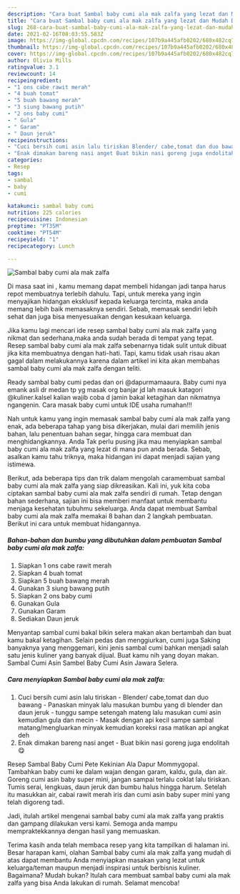 ```yaml
---
description: "Cara buat Sambal baby cumi ala mak zalfa yang lezat dan Mudah Dibuat"
title: "Cara buat Sambal baby cumi ala mak zalfa yang lezat dan Mudah Dibuat"
slug: 268-cara-buat-sambal-baby-cumi-ala-mak-zalfa-yang-lezat-dan-mudah-dibuat
date: 2021-02-16T08:03:55.583Z
image: https://img-global.cpcdn.com/recipes/107b9a445afb0202/680x482cq70/sambal-baby-cumi-ala-mak-zalfa-foto-resep-utama.jpg
thumbnail: https://img-global.cpcdn.com/recipes/107b9a445afb0202/680x482cq70/sambal-baby-cumi-ala-mak-zalfa-foto-resep-utama.jpg
cover: https://img-global.cpcdn.com/recipes/107b9a445afb0202/680x482cq70/sambal-baby-cumi-ala-mak-zalfa-foto-resep-utama.jpg
author: Olivia Mills
ratingvalue: 3.1
reviewcount: 14
recipeingredient:
- "1 ons cabe rawit merah"
- "4 buah tomat"
- "5 buah bawang merah"
- "3 siung bawang putih"
- "2 ons baby cumi"
- " Gula"
- " Garam"
- " Daun jeruk"
recipeinstructions:
- "Cuci bersih cumi asin lalu tiriskan Blender/ cabe,tomat dan duo bawang  Panaskan minyak lalu masukan bumbu yang di blender dan daun jeruk  tunggu sampe setengah mateng lalu masukan cumi asin kemudian gula dan mecin Masak dengan api kecil sampe sambal matang/mengluarkan minyak kemudian koreksi rasa matikan api angkat deh"
- "Enak dimakan bareng nasi anget Buat bikin nasi goreng juga endolitah😋"
categories:
- Resep
tags:
- sambal
- baby
- cumi

katakunci: sambal baby cumi 
nutrition: 225 calories
recipecuisine: Indonesian
preptime: "PT35M"
cooktime: "PT54M"
recipeyield: "1"
recipecategory: Lunch

---
```



![Sambal baby cumi ala mak zalfa](https://img-global.cpcdn.com/recipes/107b9a445afb0202/680x482cq70/sambal-baby-cumi-ala-mak-zalfa-foto-resep-utama.jpg)

Di masa  saat ini , kamu memang dapat membeli hidangan jadi tanpa harus repot membuatnya terlebih dahulu. Tapi, untuk mereka yang ingin menyajikan hidangan eksklusif kepada keluarga tercinta, maka anda memang lebih baik memasaknya sendiri. Sebab, memasak sendiri lebih sehat dan juga bisa menyesuaikan dengan kesukaan keluarga.

Jika kamu lagi mencari ide resep sambal baby cumi ala mak zalfa yang nikmat dan sederhana,maka anda sudah berada di tempat yang tepat. Resep sambal baby cumi ala mak zalfa  sebenarnya tidak sulit untuk dibuat jika kita membuatnya dengan hati-hati. Tapi, kamu tidak usah risau akan gagal dalam melakukannya 
karena dalam artikel ini kita akan membahas sambal baby cumi ala mak zalfa dengan teliti.  

Ready sambal baby cumi pedas dan ori @dapurmamaaura. Baby cumi nya emank asli dr medan tp yg masak org banjar jd lah masuk katagori @kuliner.kalsel kalian wajib coba d jamin bakal ketagihan dan nikmatnya ngangenin. Cara masak baby cumi untuk IDE usaha rumahan!!!

Nah untuk kamu yang ingin memasak sambal baby cumi ala mak zalfa yang enak, ada beberapa tahap yang bisa dikerjakan, mulai dari memilih jenis bahan, lalu penentuan bahan segar, hingga cara membuat dan menghidangkannya. Anda Tak perlu pusing jika mau menyiapkan sambal baby cumi ala mak zalfa yang lezat di mana pun anda berada. Sebab, asalkan kamu  tahu triknya, maka hidangan ini dapat menjadi sajian yang istimewa.

Berikut, ada beberapa tips dan trik dalam mengolah caramembuat sambal baby cumi ala mak zalfa yang siap dikreasikan. Kali ini, yuk kita coba ciptakan sambal baby cumi ala mak zalfa sendiri di rumah. Tetap dengan bahan sederhana, sajian ini bisa memberi manfaat untuk membantu menjaga kesehatan tubuhmu sekeluarga. Anda dapat membuat Sambal baby cumi ala mak zalfa memakai 8 bahan dan 2 langkah pembuatan. Berikut ini cara untuk membuat hidangannya.

<!--inarticleads1-->

##### Bahan-bahan dan bumbu yang dibutuhkan dalam pembuatan Sambal baby cumi ala mak zalfa:

1. Siapkan 1 ons cabe rawit merah
1. Siapkan 4 buah tomat
1. Siapkan 5 buah bawang merah
1. Gunakan 3 siung bawang putih
1. Siapkan 2 ons baby cumi
1. Gunakan  Gula
1. Gunakan  Garam
1. Sediakan  Daun jeruk


Menyantap sambal cumi bakal bikin selera makan akan bertambah dan buat kamu bakal ketagihan. Selain pedas dan menggiurkan, cumi juga Saking banyaknya yang menggemari, kini jenis sambal cumi bahkan menjadi salah satu jenis kuliner yang banyak dijual. Buat kamu nih yang doyan makan. Sambal Cumi Asin Sambel Baby Cumi Asin Jawara Selera. 

<!--inarticleads2-->

##### Cara menyiapkan Sambal baby cumi ala mak zalfa:

1. Cuci bersih cumi asin lalu tiriskan - Blender/ cabe,tomat dan duo bawang  - Panaskan minyak lalu masukan bumbu yang di blender dan daun jeruk  - tunggu sampe setengah mateng lalu masukan cumi asin kemudian gula dan mecin - Masak dengan api kecil sampe sambal matang/mengluarkan minyak kemudian koreksi rasa matikan api angkat deh
1. Enak dimakan bareng nasi anget - Buat bikin nasi goreng juga endolitah😋


Resep Sambal Baby Cumi Pete Kekinian Ala Dapur Mommygopal. Tambahkan baby cumi ke dalam wajan dengan garam, kaldu, gula, dan air. Goreng cumi asin baby super mini, jangan sampai terlalu coklat lalu tiriskan. Tumis serai, lengkuas, daun jeruk dan bumbu halus hingga harum. Setelah itu masukkan air, cabai rawit merah iris dan cumi asin baby super mini yang telah digoreng tadi. 

Jadi, itulah artikel mengenai  sambal baby cumi ala mak zalfa  yang praktis dan gampang dilakukan versi kami. Semoga anda mampu mempraktekkannya dengan hasil yang memuaskan. 

Terima kasih anda telah membaca resep yang kita tampilkan di halaman ini. Besar harapan kami, olahan  Sambal baby cumi ala mak zalfa yang mudah di atas dapat membantu Anda menyiapkan masakan yang lezat untuk keluarga/teman maupun menjadi inspirasi untuk berbisnis kuliner. Bagaimana? Mudah bukan? Itulah cara membuat sambal baby cumi ala mak zalfa yang bisa Anda lakukan di rumah. Selamat mencoba!

